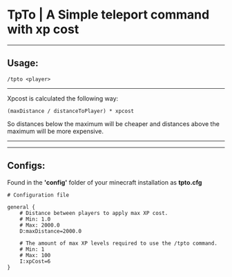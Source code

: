 
# **TpTo | A Simple teleport command with xp cost**
---
## **Usage:**
    /tpto <player>
---
Xpcost is calculated the following way:

    (maxDistance / distanceToPlayer) * xpcost

So distances below the maximum will be cheaper and distances above the maximum will be more expensive.

---
---

## **Configs:**
Found in the **'config'** folder of  your minecraft installation as **tpto.cfg**

    # Configuration file

    general {
        # Distance between players to apply max XP cost.
        # Min: 1.0
        # Max: 2000.0
        D:maxDistance=2000.0

        # The amount of max XP levels required to use the /tpto command.
        # Min: 1
        # Max: 100
        I:xpCost=6
    }


